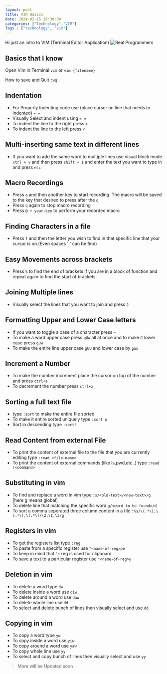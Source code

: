 ```yaml
---
layout: post
title: VIM Basics
date: 2024-02-15 16:30:00
categories: ["Technology","VIM"]
Tags : ["technology", "vim"]
---
```


Hi just an intro to VIM (Terminal Editor Application)
![Real Programmers](https://imgs.xkcd.com/comics/real_programmers.png)

## Basics that I know

Open Vim in Terminal ```vim``` or ```vim {filename} ```

How to save and Quit ```:wq```

## Indentation
- For Properly Indenting code use (place curser on line that needs to indented) ``` = = ```
- Visually Select and indent using ``` = = ```
- To indent the line to the right press ```>```
- To indent the line to the left press ```<```

## Multi-inserting same text in different lines 
- If you want to add the same word to multiple lines use visual block mode ```ctrl + v``` and then press ```shift + I``` and enter the text you want to type in and press ```esc```

## Macro Recordings
- Press ```q``` and then another key to start recording. The macro will be saved to the key that desired to press after the ```q```
- Press ```q``` again to stop macro recording
- Press ```@ + your-key``` to perform your recorded macro


## Finding Characters in a file
- Press ```f``` and then the letter you wish to find in that specific line that your cursor is on.(Even spaces ' ' can be find)

## Easy Movements across brackets
- Press ```%``` to find the end of brackets if you are in a block of function and repeat again to find the start of brackets.

## Joining Multiple lines
- Visually select the lines that you want to join and press ```J```

## Formatting Upper and Lower Case letters
- If you want to toggle a case of a character press ```~```
- To make a word upper case press ```gUw``` all at once and to make it lower case press ```guw```
- To make the entire line upper case ```gUU``` and lower case by ```guu```

## Increment a Number
- To make the number increment place the cursor on top of the number and press ```ctrl+a```
- To decrement the number press ```ctrl+x```

## Sorting a full text file
- type ```:sort``` to make the entire file sorted
- To make it entire sorted uniquely type ```:sort u```
- Sort in descending type ```:sort!```

## Read Content from external File
- To print the content of external file to the file that you are currently editing type ```:read <file-name>```
- To print the content of external commands (like ls,pwd,etc..) type ```:read !<command>```

## Substituting in vim
- To find and replace a word in vim type ```:s/<old-text>/<new-text>/g``` [here g means global]
- To delete line that matching the specific word ```g/<word-to-be-found>/d```
- To sort a comma seperated three column content in a file ```:%s/\(.*\),\(.*\),\(.*\)/\2,\1,\3/g```

## Registers in vim
- To get the registers list type ```:reg```
- To paste from a specific register use ```"<name-of-reg>pe```
- To keep in mind that ```"+``` reg is used for clipboard
- To save a text to a particular register use ```"<name-of-reg>y```
   
## Deletion in vim
- To delete a word type ```dw```
- To delete inside a word use ```diw```
- To delete around a word use ```daw```
- To delete whole line use ```dd```
- To select and delete bunch of lines then visually select and use ```dd```

## Copying in vim
- To copy a word type ```yw```
- To copy inside a word use ```yiw```
- To copy around a word use ```yaw```
- To copy whole line use ```yy```
- To select and copy bunch of lines then visually select and use ```yy```

> More will be Updated soon
